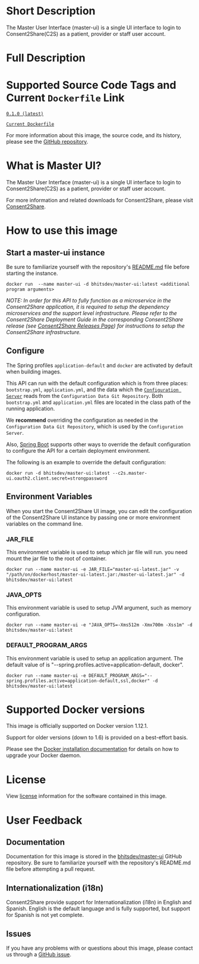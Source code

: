 # Short Description

The Master User Interface (master-ui) is a single UI interface to login to Consent2Share(C2S) as a patient, provider or staff user account.

# Full Description

# Supported Source Code Tags and Current `Dockerfile` Link

[`0.1.0 (latest)`](https://github.com/bhits-dev/master-ui/releases/tag/0.1.0)

[`Current Dockerfile`](../master-ui/src/main/docker/Dockerfile)

For more information about this image, the source code, and its history, please see the [GitHub repository](https://github.com/bhits-dev/master-ui).

# What is Master UI?

The Master User Interface (master-ui) is a single UI interface to login to Consent2Share(C2S) as a patient, provider or staff user account.

For more information and related downloads for Consent2Share, please visit [Consent2Share](https://bhits-dev.github.io/consent2share/).

# How to use this image

## Start a master-ui instance

Be sure to familiarize yourself with the repository's [README.md](https://github.com/bhitsdev/master-ui) file before starting the instance.

`docker run  --name master-ui -d bhitsdev/master-ui:latest <additional program arguments>`

*NOTE: In order for this API to fully function as a microservice in the Consent2Share application, it is required to setup the dependency microservices and the support level infrastructure. Please refer to the Consent2Share Deployment Guide in the corresponding Consent2Share release (see [Consent2Share Releases Page](https://github.com/bhits-dev/consent2share/releases)) for instructions to setup the Consent2Share infrastructure.*

## Configure

The Spring profiles `application-default` and `docker` are activated by default when building images.

This API can run with the default configuration which is from three places: `bootstrap.yml`, `application.yml`, and the data which the [`Configuration Server`](https://github.com/bhits-dev/config-server) reads from the `Configuration Data Git Repository`. Both `bootstrap.yml` and `application.yml` files are located in the class path of the running application.

We **recommend** overriding the configuration as needed in the `Configuration Data Git Repository`, which is used by the `Configuration Server`.

Also, [Spring Boot](https://projects.spring.io/spring-boot/) supports other ways to override the default configuration to configure the API for a certain deployment environment. 

The following is an example to override the default configuration:

`docker run -d bhitsdev/master-ui:latest --c2s.master-ui.oauth2.client.secret=strongpassword`

## Environment Variables

When you start the Consent2Share UI image, you can edit the configuration of the Consent2Share UI instance by passing one or more environment variables on the command line. 

### JAR_FILE
This environment variable is used to setup which jar file will run. you need mount the jar file to the root of container.

`docker run --name master-ui -e JAR_FILE="master-ui-latest.jar" -v "/path/on/dockerhost/master-ui-latest.jar:/master-ui-latest.jar" -d bhitsdev/master-ui:latest`

### JAVA_OPTS 
This environment variable is used to setup JVM argument, such as memory configuration.

`docker run --name master-ui -e "JAVA_OPTS=-Xms512m -Xmx700m -Xss1m" -d bhitsdev/master-ui:latest`

### DEFAULT_PROGRAM_ARGS 

This environment variable is used to setup an application argument. The default value of is "--spring.profiles.active=application-default, docker".

`docker run --name master-ui -e DEFAULT_PROGRAM_ARGS="--spring.profiles.active=application-default,ssl,docker" -d bhitsdev/master-ui:latest`

# Supported Docker versions
This image is officially supported on Docker version 1.12.1.

Support for older versions (down to 1.6) is provided on a best-effort basis.

Please see the [Docker installation documentation](https://docs.docker.com/engine/installation/) for details on how to upgrade your Docker daemon.

# License
View [license](https://github.com/bhits-dev/master-ui/blob/master/LICENSE) information for the software contained in this image.

# User Feedback

## Documentation 
Documentation for this image is stored in the [bhitsdev/master-ui](https://github.com/bhits-dev/master-ui) GitHub repository. Be sure to familiarize yourself with the repository's README.md file before attempting a pull request.

## Internationalization (i18n)

Consent2Share provide support for Internationalization (i18n) in English and Spanish. English is the default language and is fully supported, but 
support for Spanish is not yet complete.

## Issues

If you have any problems with or questions about this image, please contact us through a [GitHub issue](https://github.com/bhits-dev/master-ui/issues).